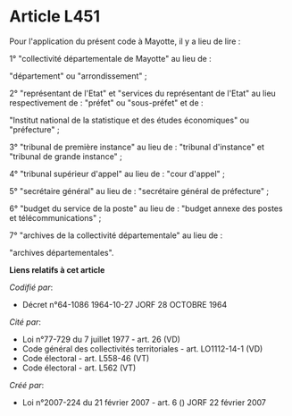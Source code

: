 # Article L451

Pour l'application du présent code à Mayotte, il y a lieu de lire :

1° "collectivité départementale de Mayotte" au lieu de :

"département" ou "arrondissement" ;

2° "représentant de l'Etat" et "services du représentant de l'Etat" au lieu respectivement de : "préfet" ou "sous-préfet" et
de :

"Institut national de la statistique et des études économiques" ou "préfecture" ;

3° "tribunal de première instance" au lieu de : "tribunal d'instance" et "tribunal de grande instance" ;

4° "tribunal supérieur d'appel" au lieu de : "cour d'appel" ;

5° "secrétaire général" au lieu de : "secrétaire général de préfecture" ;

6° "budget du service de la poste" au lieu de : "budget annexe des postes et télécommunications" ;

7° "archives de la collectivité départementale" au lieu de :

"archives départementales".

**Liens relatifs à cet article**

_Codifié par_:

  - Décret n°64-1086 1964-10-27 JORF 28 OCTOBRE 1964

_Cité par_:

  - Loi n°77-729 du 7 juillet 1977 - art. 26 (VD)
  - Code général des collectivités territoriales - art. LO1112-14-1 (VD)
  - Code électoral - art. L558-46 (VT)
  - Code électoral - art. L562 (VT)

_Créé par_:

  - Loi n°2007-224 du 21 février 2007 - art. 6 () JORF 22 février 2007
